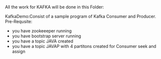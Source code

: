 All the work for KAFKA will be done in this Folder:

KafkaDemo:Consist of a sample program of Kafka Consumer and Producer.
Pre-Requsite:
- you have zookeeeper running
- you have bootstrap server running
- you have a topic JAVA created
- you have a topic JAVAP with 4 partitons created for Consumer seek and assign
